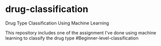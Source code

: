 # drug-classification
Drug Type Classification Using Machine Learning 

This repository includes one of the assignment I've done using machine learning to classify the drug type
#Beginner-level-classification

